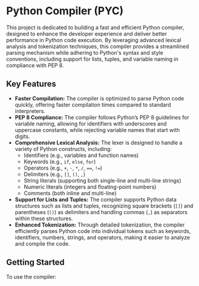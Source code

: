 # Python Compiler (PYC)

This project is dedicated to building a fast and efficient Python compiler, designed to enhance the developer experience and deliver better performance in Python code execution. By leveraging advanced lexical analysis and tokenization techniques, this compiler provides a streamlined parsing mechanism while adhering to Python's syntax and style conventions, including support for lists, tuples, and variable naming in compliance with PEP 8.

## Key Features

- **Faster Compilation:** The compiler is optimized to parse Python code quickly, offering faster compilation times compared to standard interpreters.
- **PEP 8 Compliance:** The compiler follows Python’s PEP 8 guidelines for variable naming, allowing for identifiers with underscores and uppercase constants, while rejecting variable names that start with digits.
- **Comprehensive Lexical Analysis:** The lexer is designed to handle a variety of Python constructs, including:
  - Identifiers (e.g., variables and function names)
  - Keywords (e.g., `if`, `else`, `for`)
  - Operators (e.g., `+`, `-`, `*`, `/`, `==`, `!=`)
  - Delimiters (e.g., `[]`, `()`, `,`)
  - String literals (supporting both single-line and multi-line strings)
  - Numeric literals (integers and floating-point numbers)
  - Comments (both inline and multi-line)
- **Support for Lists and Tuples:** The compiler supports Python data structures such as lists and tuples, recognizing square brackets (`[]`) and parentheses (`()`) as delimiters and handling commas (`,`) as separators within these structures.
- **Enhanced Tokenization:** Through detailed tokenization, the compiler efficiently parses Python code into individual tokens such as keywords, identifiers, numbers, strings, and operators, making it easier to analyze and compile the code.
  
## Getting Started

To use the compiler: